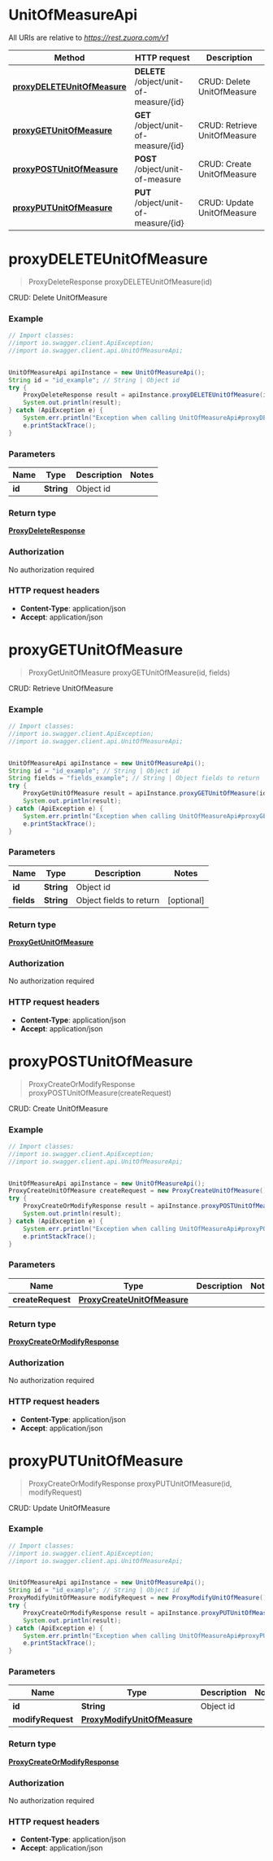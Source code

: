 # UnitOfMeasureApi

All URIs are relative to *https://rest.zuora.com/v1*

Method | HTTP request | Description
------------- | ------------- | -------------
[**proxyDELETEUnitOfMeasure**](UnitOfMeasureApi.md#proxyDELETEUnitOfMeasure) | **DELETE** /object/unit-of-measure/{id} | CRUD: Delete UnitOfMeasure
[**proxyGETUnitOfMeasure**](UnitOfMeasureApi.md#proxyGETUnitOfMeasure) | **GET** /object/unit-of-measure/{id} | CRUD: Retrieve UnitOfMeasure
[**proxyPOSTUnitOfMeasure**](UnitOfMeasureApi.md#proxyPOSTUnitOfMeasure) | **POST** /object/unit-of-measure | CRUD: Create UnitOfMeasure
[**proxyPUTUnitOfMeasure**](UnitOfMeasureApi.md#proxyPUTUnitOfMeasure) | **PUT** /object/unit-of-measure/{id} | CRUD: Update UnitOfMeasure


<a name="proxyDELETEUnitOfMeasure"></a>
# **proxyDELETEUnitOfMeasure**
> ProxyDeleteResponse proxyDELETEUnitOfMeasure(id)

CRUD: Delete UnitOfMeasure



### Example
```java
// Import classes:
//import io.swagger.client.ApiException;
//import io.swagger.client.api.UnitOfMeasureApi;


UnitOfMeasureApi apiInstance = new UnitOfMeasureApi();
String id = "id_example"; // String | Object id
try {
    ProxyDeleteResponse result = apiInstance.proxyDELETEUnitOfMeasure(id);
    System.out.println(result);
} catch (ApiException e) {
    System.err.println("Exception when calling UnitOfMeasureApi#proxyDELETEUnitOfMeasure");
    e.printStackTrace();
}
```

### Parameters

Name | Type | Description  | Notes
------------- | ------------- | ------------- | -------------
 **id** | **String**| Object id |

### Return type

[**ProxyDeleteResponse**](ProxyDeleteResponse.md)

### Authorization

No authorization required

### HTTP request headers

 - **Content-Type**: application/json
 - **Accept**: application/json

<a name="proxyGETUnitOfMeasure"></a>
# **proxyGETUnitOfMeasure**
> ProxyGetUnitOfMeasure proxyGETUnitOfMeasure(id, fields)

CRUD: Retrieve UnitOfMeasure



### Example
```java
// Import classes:
//import io.swagger.client.ApiException;
//import io.swagger.client.api.UnitOfMeasureApi;


UnitOfMeasureApi apiInstance = new UnitOfMeasureApi();
String id = "id_example"; // String | Object id
String fields = "fields_example"; // String | Object fields to return
try {
    ProxyGetUnitOfMeasure result = apiInstance.proxyGETUnitOfMeasure(id, fields);
    System.out.println(result);
} catch (ApiException e) {
    System.err.println("Exception when calling UnitOfMeasureApi#proxyGETUnitOfMeasure");
    e.printStackTrace();
}
```

### Parameters

Name | Type | Description  | Notes
------------- | ------------- | ------------- | -------------
 **id** | **String**| Object id |
 **fields** | **String**| Object fields to return | [optional]

### Return type

[**ProxyGetUnitOfMeasure**](ProxyGetUnitOfMeasure.md)

### Authorization

No authorization required

### HTTP request headers

 - **Content-Type**: application/json
 - **Accept**: application/json

<a name="proxyPOSTUnitOfMeasure"></a>
# **proxyPOSTUnitOfMeasure**
> ProxyCreateOrModifyResponse proxyPOSTUnitOfMeasure(createRequest)

CRUD: Create UnitOfMeasure



### Example
```java
// Import classes:
//import io.swagger.client.ApiException;
//import io.swagger.client.api.UnitOfMeasureApi;


UnitOfMeasureApi apiInstance = new UnitOfMeasureApi();
ProxyCreateUnitOfMeasure createRequest = new ProxyCreateUnitOfMeasure(); // ProxyCreateUnitOfMeasure | 
try {
    ProxyCreateOrModifyResponse result = apiInstance.proxyPOSTUnitOfMeasure(createRequest);
    System.out.println(result);
} catch (ApiException e) {
    System.err.println("Exception when calling UnitOfMeasureApi#proxyPOSTUnitOfMeasure");
    e.printStackTrace();
}
```

### Parameters

Name | Type | Description  | Notes
------------- | ------------- | ------------- | -------------
 **createRequest** | [**ProxyCreateUnitOfMeasure**](ProxyCreateUnitOfMeasure.md)|  |

### Return type

[**ProxyCreateOrModifyResponse**](ProxyCreateOrModifyResponse.md)

### Authorization

No authorization required

### HTTP request headers

 - **Content-Type**: application/json
 - **Accept**: application/json

<a name="proxyPUTUnitOfMeasure"></a>
# **proxyPUTUnitOfMeasure**
> ProxyCreateOrModifyResponse proxyPUTUnitOfMeasure(id, modifyRequest)

CRUD: Update UnitOfMeasure



### Example
```java
// Import classes:
//import io.swagger.client.ApiException;
//import io.swagger.client.api.UnitOfMeasureApi;


UnitOfMeasureApi apiInstance = new UnitOfMeasureApi();
String id = "id_example"; // String | Object id
ProxyModifyUnitOfMeasure modifyRequest = new ProxyModifyUnitOfMeasure(); // ProxyModifyUnitOfMeasure | 
try {
    ProxyCreateOrModifyResponse result = apiInstance.proxyPUTUnitOfMeasure(id, modifyRequest);
    System.out.println(result);
} catch (ApiException e) {
    System.err.println("Exception when calling UnitOfMeasureApi#proxyPUTUnitOfMeasure");
    e.printStackTrace();
}
```

### Parameters

Name | Type | Description  | Notes
------------- | ------------- | ------------- | -------------
 **id** | **String**| Object id |
 **modifyRequest** | [**ProxyModifyUnitOfMeasure**](ProxyModifyUnitOfMeasure.md)|  |

### Return type

[**ProxyCreateOrModifyResponse**](ProxyCreateOrModifyResponse.md)

### Authorization

No authorization required

### HTTP request headers

 - **Content-Type**: application/json
 - **Accept**: application/json


